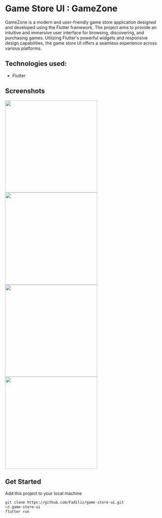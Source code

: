 # Game Store UI : GameZone

GameZone is a modern and user-friendly game store application designed and developed using the Flutter framework. The project aims to provide an intuitive and immersive user interface for browsing, discovering, and purchasing games. Utilizing Flutter's powerful widgets and responsive design capabilities, the game store UI offers a seamless experience across various platforms.

## Technologies used:
- Flutter

## Screenshots
<img src="https://github.com/Fadilix/game-store-ui/assets/121851593/3279d10b-6be6-4f38-8b9a-cd28c214e0f6" width="300"/>
<img src="https://github.com/Fadilix/game-store-ui/assets/121851593/85e2c85a-d7c6-4694-a53f-13a659ea9f32" width="300"/>
<img src="https://github.com/Fadilix/game-store-ui/assets/121851593/ecb1e05c-a3e5-444a-b7bf-eccf9471d1d0" width="300"/>
<img src="https://github.com/Fadilix/game-store-ui/assets/121851593/474de1d2-c468-4db3-aadf-f73b5698f317" width="300"/>

## Get Started
Add this project to your local machine

```bash
git clone https://github.com/Fadilix/game-store-ui.git
cd game-store-ui
flutter run
```
